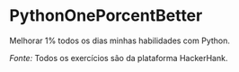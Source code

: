 # PythonOnePorcentBetter
 
Melhorar 1% todos os dias minhas habilidades com Python.

*Fonte:* Todos os exercícios são da plataforma HackerHank.